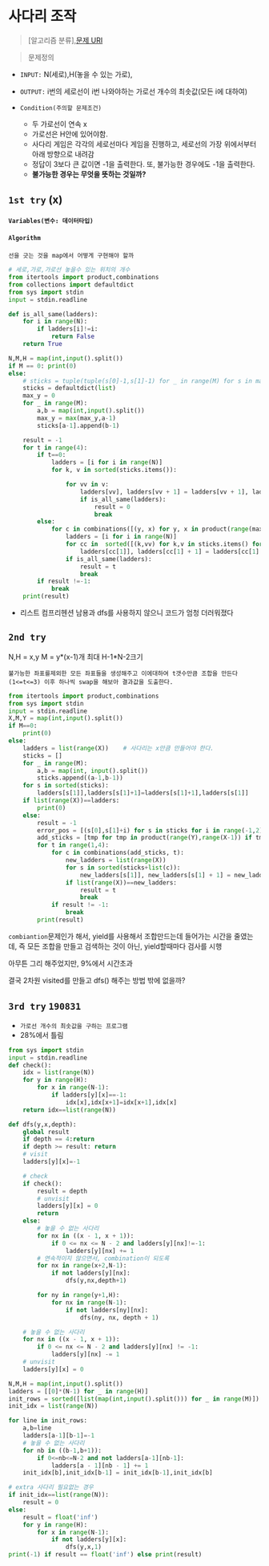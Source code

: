 # 사다리 조작
> [알고리즘 분류],[문제 URI](https://www.acmicpc.net/problem/15684)

> 문제정의

- `INPUT:` N(세로),H(놓을 수 있는 가로), 
- `OUTPUT:` i번의 세로선이 i번 나와야하는 가로선 개수의 최솟값(모든 i에 대하여)

- `Condition(주의할 문제조건)`
    - 두 가로선이 연속 x
    - 가로선은 H안에 있어야함.
    - 사다리 게임은 각각의 세로선마다 게임을 진행하고, 세로선의 가장 위에서부터 아래 방향으로 내려감
    - 정답이 3보다 큰 값이면 -1을 출력한다. 또, 불가능한 경우에도 -1을 출력한다.
    - **불가능한 경우는 무엇을 뜻하는 것일까?**

## `1st try` (x)

#### `Variables(변수: 데이터타입)`
#### `Algorithm`

```
선을 긋는 것을 map에서 어떻게 구현해야 할까
```

```python
# 세로,가로,가로선 놓을수 있는 위치의 개수
from itertools import product,combinations
from collections import defaultdict
from sys import stdin
input = stdin.readline

def is_all_same(ladders):
    for i in range(N):
        if ladders[i]!=i:
            return False
    return True

N,M,H = map(int,input().split())
if M == 0: print(0)
else:
    # sticks = tuple(tuple(s[0]-1,s[1]-1) for _ in range(M) for s in map(int,input().split()))
    sticks = defaultdict(list)
    max_y = 0
    for _ in range(M):
        a,b = map(int,input().split())
        max_y = max(max_y,a-1)
        sticks[a-1].append(b-1)

    result = -1
    for t in range(4):
        if t==0:
            ladders = [i for i in range(N)]
            for k, v in sorted(sticks.items()):

                for vv in v:
                    ladders[vv], ladders[vv + 1] = ladders[vv + 1], ladders[vv]
                    if is_all_same(ladders):
                        result = 0
                        break
        else:
            for c in combinations([(y, x) for y, x in product(range(max_y + 3 + 1), range(N-1)) if x not in [sx + i for sx in sticks[y] for i in range(-1, 2)]], t):
                ladders = [i for i in range(N)]
                for cc in  sorted([(k,vv) for k,v in sticks.items() for vv in v]+list(c)):
                    ladders[cc[1]], ladders[cc[1] + 1] = ladders[cc[1] + 1], ladders[cc[1]]
                if is_all_same(ladders):
                    result = t
                    break
        if result !=-1:
            break
    print(result)
```
- 리스트 컴프리헨션 남용과 dfs를 사용하지 않으니 코드가 엄청 더러워졌다

## `2nd try`
N,H = x,y
M = y*(x-1)개
최대 H-1*N-2크기

```
불가능한 좌표를제외한 모든 좌표들을 생성해주고 이에대하여 t갯수만큼 조합을 만든다(1<=t<=3) 이후 하나씩 swap을 해보아 결과값을 도출한다.
```

```python
from itertools import product,combinations
from sys import stdin
input = stdin.readline
X,M,Y = map(int,input().split())
if M==0:
    print(0)
else:
    ladders = list(range(X))    # 사다리는 x만큼 만들어야 한다.
    sticks = []
    for _ in range(M):
        a,b = map(int, input().split())
        sticks.append((a-1,b-1))
    for s in sorted(sticks):
        ladders[s[1]],ladders[s[1]+1]=ladders[s[1]+1],ladders[s[1]]
    if list(range(X))==ladders:
        print(0)
    else:
        result = -1
        error_pos = [(s[0],s[1]+i) for s in sticks for i in range(-1,2)]
        add_sticks = [tmp for tmp in product(range(Y),range(X-1)) if tmp not in error_pos]
        for t in range(1,4):
            for c in combinations(add_sticks, t):
                new_ladders = list(range(X))
                for s in sorted(sticks+list(c)):
                    new_ladders[s[1]], new_ladders[s[1] + 1] = new_ladders[s[1] + 1], new_ladders[s[1]]
                if list(range(X))==new_ladders:
                    result = t
                    break
            if result != -1:
                break
        print(result)
```

`combiantion`문제인가 해서, yield를 사용해서 조합만드는데 들어가는 시간을 줄였는데, 즉 모든 조합을 만들고 검색하는 것이 아닌, yield할때마다 검사를 시행

아무튼 그리 해주었지만, 9%에서 시간초과

결국 2차원 visited를 만들고 dfs() 해주는 방법 밖에 없을까?


## `3rd try` `190831`
- `가로선 개수의 최솟값을 구하는 프로그램`
- 28%에서 틀림

```python
from sys import stdin
input = stdin.readline
def check():
    idx = list(range(N))
    for y in range(H):
        for x in range(N-1):
            if ladders[y][x]==-1:
                idx[x],idx[x+1]=idx[x+1],idx[x]
    return idx==list(range(N))

def dfs(y,x,depth):
    global result
    if depth == 4:return
    if depth >= result: return
    # visit
    ladders[y][x]=-1

    # check
    if check():
        result = depth
        # unvisit
        ladders[y][x] = 0
        return
    else:
        # 놓을 수 없는 사다리
        for nx in ((x - 1, x + 1)):
            if 0 <= nx <= N - 2 and ladders[y][nx]!=-1:
                ladders[y][nx] += 1
        # 연속적이지 않으면서, combination이 되도록
        for nx in range(x+2,N-1):
            if not ladders[y][nx]:
                dfs(y,nx,depth+1)

        for ny in range(y+1,H):
            for nx in range(N-1):
                if not ladders[ny][nx]:
                    dfs(ny, nx, depth + 1)

    # 놓을 수 없는 사다리
    for nx in ((x - 1, x + 1)):
        if 0 <= nx <= N - 2 and ladders[y][nx] != -1:
            ladders[y][nx] -= 1
    # unvisit
    ladders[y][x] = 0

N,M,H = map(int,input().split())
ladders = [[0]*(N-1) for _ in range(H)]
init_rows = sorted([list(map(int,input().split())) for _ in range(M)])
init_idx = list(range(N))

for line in init_rows:
    a,b=line
    ladders[a-1][b-1]=-1
    # 놓을 수 없는 사다리
    for nb in ((b-1,b+1)):
        if 0<=nb<=N-2 and not ladders[a-1][nb-1]:
            ladders[a - 1][nb - 1] += 1
    init_idx[b],init_idx[b-1] = init_idx[b-1],init_idx[b]

# extra 사다리 필요없는 경우
if init_idx==list(range(N)):
    result = 0
else:
    result = float('inf')
    for y in range(H):
        for x in range(N-1):
            if not ladders[y][x]:
                dfs(y,x,1)
print(-1) if result == float('inf') else print(result)
```
